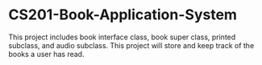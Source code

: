 # CS201-Book-Application-System
This project includes book interface class, book super class, printed subclass, and audio subclass. This project will store and keep track of the books a user has read.
